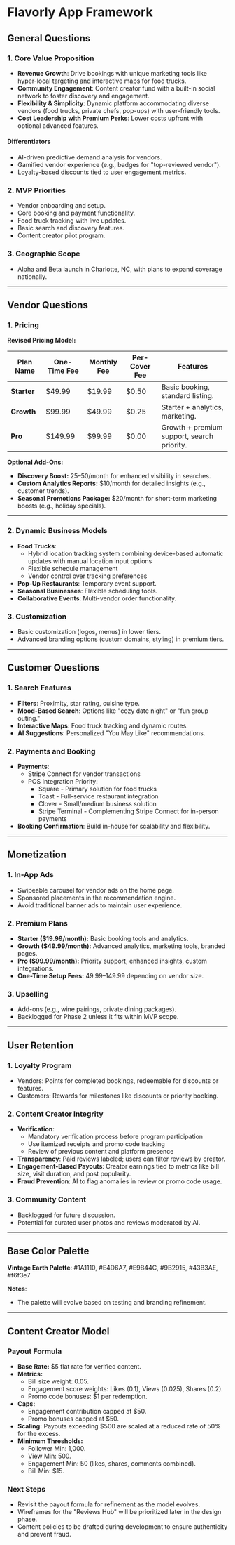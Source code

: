 # Flavorly App Framework

## General Questions

### 1. Core Value Proposition

- **Revenue Growth**: Drive bookings with unique marketing tools like hyper-local targeting and interactive maps for food trucks.
- **Community Engagement**: Content creator fund with a built-in social network to foster discovery and engagement.
- **Flexibility & Simplicity**: Dynamic platform accommodating diverse vendors (food trucks, private chefs, pop-ups) with user-friendly tools.
- **Cost Leadership with Premium Perks**: Lower costs upfront with optional advanced features.

#### Differentiators

- AI-driven predictive demand analysis for vendors.
- Gamified vendor experience (e.g., badges for "top-reviewed vendor").
- Loyalty-based discounts tied to user engagement metrics.

### 2. MVP Priorities

- Vendor onboarding and setup.
- Core booking and payment functionality.
- Food truck tracking with live updates.
- Basic search and discovery features.
- Content creator pilot program.

### 3. Geographic Scope

- Alpha and Beta launch in Charlotte, NC, with plans to expand coverage nationally.

---

## Vendor Questions

### 1. Pricing

**Revised Pricing Model:**

| **Plan Name**   | **One-Time Fee** | **Monthly Fee** | **Per-Cover Fee** | **Features**                       |
|------------------|------------------|-----------------|-------------------|------------------------------------|
| **Starter**      | $49.99           | $19.99          | $0.50             | Basic booking, standard listing.  |
| **Growth**       | $99.99           | $49.99          | $0.25             | Starter + analytics, marketing.   |
| **Pro**          | $149.99          | $99.99          | $0.00             | Growth + premium support, search priority. |

**Optional Add-Ons:**

- **Discovery Boost:** $25–$50/month for enhanced visibility in searches.
- **Custom Analytics Reports:** $10/month for detailed insights (e.g., customer trends).
- **Seasonal Promotions Package:** $20/month for short-term marketing boosts (e.g., holiday specials).

---

### 2. Dynamic Business Models

- **Food Trucks**: 
  - Hybrid location tracking system combining device-based automatic updates with manual location input options
  - Flexible schedule management
  - Vendor control over tracking preferences
- **Pop-Up Restaurants**: Temporary event support.
- **Seasonal Businesses**: Flexible scheduling tools.
- **Collaborative Events**: Multi-vendor order functionality.

### 3. Customization

- Basic customization (logos, menus) in lower tiers.
- Advanced branding options (custom domains, styling) in premium tiers.

---

## Customer Questions

### 1. Search Features

- **Filters**: Proximity, star rating, cuisine type.
- **Mood-Based Search**: Options like "cozy date night" or "fun group outing."
- **Interactive Maps**: Food truck tracking and dynamic routes.
- **AI Suggestions**: Personalized "You May Like" recommendations.

### 2. Payments and Booking

- **Payments**: 
  - Stripe Connect for vendor transactions
  - POS Integration Priority:
    * Square - Primary solution for food trucks
    * Toast - Full-service restaurant integration
    * Clover - Small/medium business solution
    * Stripe Terminal - Complementing Stripe Connect for in-person payments
- **Booking Confirmation**: Build in-house for scalability and flexibility.

---

## Monetization

### 1. In-App Ads

- Swipeable carousel for vendor ads on the home page.
- Sponsored placements in the recommendation engine.
- Avoid traditional banner ads to maintain user experience.

### 2. Premium Plans

- **Starter ($19.99/month):** Basic booking tools and analytics.
- **Growth ($49.99/month):** Advanced analytics, marketing tools, branded pages.
- **Pro ($99.99/month):** Priority support, enhanced insights, custom integrations.
- **One-Time Setup Fees:** $49.99–$149.99 depending on vendor size.

### 3. Upselling

- Add-ons (e.g., wine pairings, private dining packages).
- Backlogged for Phase 2 unless it fits within MVP scope.

---

## User Retention

### 1. Loyalty Program

- Vendors: Points for completed bookings, redeemable for discounts or features.
- Customers: Rewards for milestones like discounts or priority booking.

### 2. Content Creator Integrity

- **Verification**: 
  - Mandatory verification process before program participation
  - Use itemized receipts and promo code tracking
  - Review of previous content and platform presence
- **Transparency**: Paid reviews labeled; users can filter reviews by creator.
- **Engagement-Based Payouts**: Creator earnings tied to metrics like bill size, visit duration, and post popularity.
- **Fraud Prevention**: AI to flag anomalies in review or promo code usage.

### 3. Community Content

- Backlogged for future discussion.
- Potential for curated user photos and reviews moderated by AI.

---

## Base Color Palette
  **Vintage Earth Palette**: #1A1110, #E4D6A7, #E9B44C, #9B2915, #43B3AE, #f6f3e7

**Notes**:

- The palette will evolve based on testing and branding refinement.

---

## Content Creator Model

### Payout Formula

- **Base Rate:** $5 flat rate for verified content.
- **Metrics:**
  - Bill size weight: 0.05.
  - Engagement score weights: Likes (0.1), Views (0.025), Shares (0.2).
  - Promo code bonuses: $1 per redemption.
- **Caps:**
  - Engagement contribution capped at $50.
  - Promo bonuses capped at $50.
- **Scaling:** Payouts exceeding $500 are scaled at a reduced rate of 50% for the excess.
- **Minimum Thresholds:**
  - Follower Min: 1,000.
  - View Min: 500.
  - Engagement Min: 50 (likes, shares, comments combined).
  - Bill Min: $15.

### Next Steps

- Revisit the payout formula for refinement as the model evolves.
- Wireframes for the "Reviews Hub" will be prioritized later in the design phase.
- Content policies to be drafted during development to ensure authenticity and prevent fraud.
